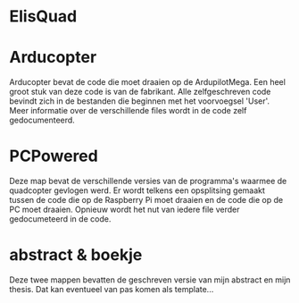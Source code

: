 # ElisQuad

Arducopter
======

Arducopter bevat de code die moet draaien op de ArdupilotMega. Een heel groot stuk van deze code is van de fabrikant. Alle zelfgeschreven code bevindt zich in de bestanden die beginnen met het voorvoegsel 'User'. Meer informatie over de verschillende files wordt in de code zelf gedocumenteerd.

PCPowered
=====
Deze map bevat de verschillende versies van de programma's waarmee de quadcopter gevlogen werd. Er wordt telkens een opsplitsing gemaakt tussen de code die op de Raspberry Pi moet draaien en de code die op de PC moet draaien. Opnieuw wordt het nut van iedere file verder gedocumeteerd in de code.

abstract & boekje
======
Deze twee mappen bevatten de geschreven versie van mijn abstract en mijn thesis. Dat kan eventueel van pas komen als template...
